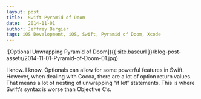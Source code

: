 ```yaml
---
layout: post
title:  Swift Pyramid of Doom
date:   2014-11-01
author: Jeffrey Bergier
tags: iOS Development, iOS, Swift, Pyramid of Doom, Xcode
---
```


![Optional Unwrapping Pyramid of Doom]({{ site.baseurl }}/blog-post-assets/2014-11-01-Pyramid-of-Doom-01.jpg)

I know. I know. Optionals can allow for some powerful features in Swift. However, when dealing with Cocoa, there are a lot of option return values. That means a lot of nesting of unwrapping “if let” statements. This is where Swift’s syntax is worse than Objective C’s.
